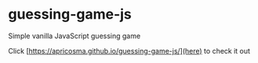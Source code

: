 # guessing-game-js
Simple vanilla JavaScript guessing game

Click [https://apricosma.github.io/guessing-game-js/](here) to check it out